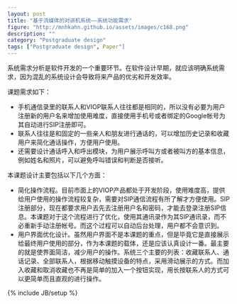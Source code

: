 ```yaml
---
layout: post
title: "基于流媒体的对讲机系统——系统功能需求"
figure: "http://mnhkahn.github.io/assets/images/c168.png"
description: ""
category: "Postgraduate design"
tags: ["Postgraduate design", Paper"]
---
```


系统需求分析是软件开发的一个重要环节。在软件设计早期，就应该明确系统需求，因为混乱的系统设计会导致将来产品的优劣和开发效率。

课题需求如下：

+ 手机通信录里的联系人和VIOP联系人往往都是相同的，所以没有必要为用户注册新的用户名来增加使用难度，直接使用手机号或者绑定的Google帐号为其自动进行SIP注册即可。
+ 联系人往往是和固定的一些亲人和朋友进行通话的，可以增加历史记录和收藏用户来简化通话操作，方便用户使用。
+ 还需要设计通话呼入和呼出模块，为用户展示呼叫方或者被叫方的基本信息，例如姓名和照片，可以避免呼叫错误和判断是否接听。

本课题设计主要包括以下几个方面：

+ 简化操作流程。目前市面上的VIOP产品都处于开发阶段，使用难度高，提供给用户使用的操作流程较复杂，需要对SIP通信流程有所了解才方便使用。SIP注册部分，现在都要求用户去先去注册用户名和密码，才能去登录注册SIP信息。本课题对于这个流程进行了优化，使用其通讯录作为其SIP通讯录，而不必重新手动注册帐号。而这个过程可以自动后台处理，用户都不会意识到。
+ 用户界面优化设计。虽然用户界面不是本课题的重点，但是毕竟它是直接展示给最终用户使用的部分，作为本课题的载体，还是应该认真设计一番。最主要的就是使界面简洁，减少用户的操作。系统三个主要的列表：收藏联系人、通话记录、全部联系人，根据移动触摸设备的特点，采用滑动展示的方式。而加入收藏和取消收藏也不再是简单的加入一个按钮实现，用长按联系人的方式可以更简单而且直观的进行操作。

{% include JB/setup %}